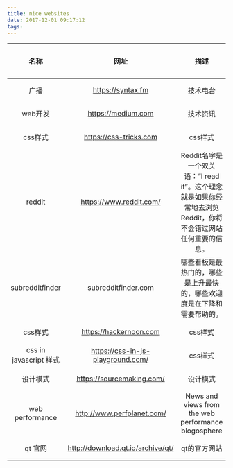 ```yaml
---
title: nice websites
date: 2017-12-01 09:17:12
tags:
---
```


|名称|网址|描述|超链接|
|:-:|:-:|:-:|:-:|
| 广播 | https://syntax.fm | 技术电台 | [链接](https://syntax.fm) |
| web开发 | https://medium.com | 技术资讯 | [链接](https://medium.com) |
| css样式 | https://css-tricks.com | css样式 | [链接](https://css-tricks.com) |
|reddit  | https://www.reddit.com/| Reddit名字是一个双关语：“I read it”。这个理念就是如果你经常地去浏览Reddit，你将不会错过网站任何重要的信息。 | [链接](https://www.reddit.com/) |
|subredditfinder |subredditfinder.com | 哪些看板是最热门的，哪些是上升最快的，哪些欢迎度是在下降和需要帮助的。| [链接](subredditfinder.com) |
| css样式 | https://hackernoon.com | css样式 | [链接](https://hackernoon.com) |
| css in javascript 样式 |https://css-in-js-playground.com/| css样式 | [链接](https://css-in-js-playground.com/) |
| 设计模式 |https://sourcemaking.com/| 设计模式 | [链接](https://sourcemaking.com) |
|web performance|http://www.perfplanet.com/| News and views from the web performance blogosphere | [链接](http://www.perfplanet.com/) |
|qt 官网 |http://download.qt.io/archive/qt/| qt的官方网站 | [链接](http://download.qt.io/archive/qt/) |





